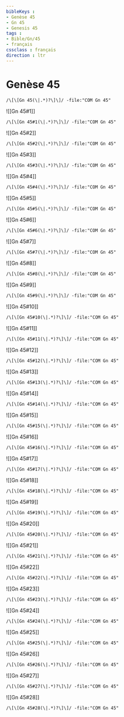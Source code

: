 ```yaml
---
bibleKeys : 
- Genèse 45
- Gn 45
- Genesis 45
tags : 
- Bible/Gn/45
- français
cssclass : français
direction : ltr
---
```


# Genèse 45

```query
/\[\[Gn 45(\|.*)?\]\]/ -file:"COM Gn 45"
```



![[Gn 45#1]]

```query
/\[\[Gn 45#1(\|.*)?\]\]/ -file:"COM Gn 45"
```

![[Gn 45#2]]

```query
/\[\[Gn 45#2(\|.*)?\]\]/ -file:"COM Gn 45"
```

![[Gn 45#3]]

```query
/\[\[Gn 45#3(\|.*)?\]\]/ -file:"COM Gn 45"
```

![[Gn 45#4]]

```query
/\[\[Gn 45#4(\|.*)?\]\]/ -file:"COM Gn 45"
```

![[Gn 45#5]]

```query
/\[\[Gn 45#5(\|.*)?\]\]/ -file:"COM Gn 45"
```

![[Gn 45#6]]

```query
/\[\[Gn 45#6(\|.*)?\]\]/ -file:"COM Gn 45"
```

![[Gn 45#7]]

```query
/\[\[Gn 45#7(\|.*)?\]\]/ -file:"COM Gn 45"
```

![[Gn 45#8]]

```query
/\[\[Gn 45#8(\|.*)?\]\]/ -file:"COM Gn 45"
```

![[Gn 45#9]]

```query
/\[\[Gn 45#9(\|.*)?\]\]/ -file:"COM Gn 45"
```

![[Gn 45#10]]

```query
/\[\[Gn 45#10(\|.*)?\]\]/ -file:"COM Gn 45"
```

![[Gn 45#11]]

```query
/\[\[Gn 45#11(\|.*)?\]\]/ -file:"COM Gn 45"
```

![[Gn 45#12]]

```query
/\[\[Gn 45#12(\|.*)?\]\]/ -file:"COM Gn 45"
```

![[Gn 45#13]]

```query
/\[\[Gn 45#13(\|.*)?\]\]/ -file:"COM Gn 45"
```

![[Gn 45#14]]

```query
/\[\[Gn 45#14(\|.*)?\]\]/ -file:"COM Gn 45"
```

![[Gn 45#15]]

```query
/\[\[Gn 45#15(\|.*)?\]\]/ -file:"COM Gn 45"
```

![[Gn 45#16]]

```query
/\[\[Gn 45#16(\|.*)?\]\]/ -file:"COM Gn 45"
```

![[Gn 45#17]]

```query
/\[\[Gn 45#17(\|.*)?\]\]/ -file:"COM Gn 45"
```

![[Gn 45#18]]

```query
/\[\[Gn 45#18(\|.*)?\]\]/ -file:"COM Gn 45"
```

![[Gn 45#19]]

```query
/\[\[Gn 45#19(\|.*)?\]\]/ -file:"COM Gn 45"
```

![[Gn 45#20]]

```query
/\[\[Gn 45#20(\|.*)?\]\]/ -file:"COM Gn 45"
```

![[Gn 45#21]]

```query
/\[\[Gn 45#21(\|.*)?\]\]/ -file:"COM Gn 45"
```

![[Gn 45#22]]

```query
/\[\[Gn 45#22(\|.*)?\]\]/ -file:"COM Gn 45"
```

![[Gn 45#23]]

```query
/\[\[Gn 45#23(\|.*)?\]\]/ -file:"COM Gn 45"
```

![[Gn 45#24]]

```query
/\[\[Gn 45#24(\|.*)?\]\]/ -file:"COM Gn 45"
```

![[Gn 45#25]]

```query
/\[\[Gn 45#25(\|.*)?\]\]/ -file:"COM Gn 45"
```

![[Gn 45#26]]

```query
/\[\[Gn 45#26(\|.*)?\]\]/ -file:"COM Gn 45"
```

![[Gn 45#27]]

```query
/\[\[Gn 45#27(\|.*)?\]\]/ -file:"COM Gn 45"
```

![[Gn 45#28]]

```query
/\[\[Gn 45#28(\|.*)?\]\]/ -file:"COM Gn 45"
```

